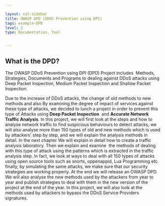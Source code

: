 ```yaml
---

layout: col-sidebar
title: OWASP DPD (DDOS Prevention using DPI)
tags: example-DPD
level: 2
type: Documentation, Tool


---
```

## What is the DPD?

The OWASP DDoS Prevention using DPI (DPD) Project includes  Methods, Strategies, Documents and Programs to dealing against DDoS attacks using Deep Packet Inspection, Medium Packet Inspection and Shallow Packet Inspection.

Due to the increase of DDoS attacks, the change of old methods to new methods and also By examining the degree of impact of services against these type of attacks, we decided to lunch a project in order to prevent this type of Attacks using **Deep Packet Inspection**  and **Accurate Network Traffic Analysis**. In this project, we will first look at the steps and how to analyse network traffic to find suspicious behaviours to detect attacks, we will also analyse more than 150 types of old and new methods which is used by attackers' step by step, and we will explain the analysis methods in detail. In the next chapter We will explain in detail how to create a traffic analysis laboratory. Then we explain and examine  the methods of dealing with this type of attack using the patterns which is extracted in the traffic analysis step. In fact, we look at ways to deal with all 150 types of attacks using open source tools such as snorts, oppenappid, Lua Programming etc. finally, by simulating the same attacks, we make sure that our security strategies are working properly. At the end we will release an OWASP DPD.  We will also analyse the new methods used by the attackers from year to year and publish strategies to deal with them in the new version of the project at the end of the year. In this project, we will also look at the methods used by attackers to bypass the DDoS Service Providers signatures.
